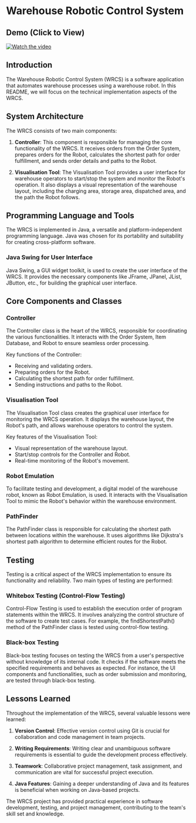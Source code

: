 # Warehouse Robotic Control System

## Demo (Click to View)
[![Watch the video](https://filedn.eu/lfgrnWJ01yfHacQuQP84g4X/Team%20Software%20Project%20-%20Tema%205%20-%20WRCS/WRCS.png)]([https://youtu.be/vt5fpE0bzSY](https://filedn.eu/lfgrnWJ01yfHacQuQP84g4X/Team%20Software%20Project%20-%20Tema%205%20-%20WRCS/team5_demo_d4.mp4))

## Introduction
The Warehouse Robotic Control System (WRCS) is a software application that automates warehouse processes using a warehouse robot. In this README, we will focus on the technical implementation aspects of the WRCS.

## System Architecture
The WRCS consists of two main components:

1. **Controller**: This component is responsible for managing the core functionality of the WRCS. It receives orders from the Order System, prepares orders for the Robot, calculates the shortest path for order fulfillment, and sends order details and paths to the Robot.

2. **Visualisation Tool**: The Visualisation Tool provides a user interface for warehouse operators to start/stop the system and monitor the Robot's operation. It also displays a visual representation of the warehouse layout, including the charging area, storage area, dispatched area, and the path the Robot follows.

## Programming Language and Tools
The WRCS is implemented in Java, a versatile and platform-independent programming language. Java was chosen for its portability and suitability for creating cross-platform software.

### Java Swing for User Interface
Java Swing, a GUI widget toolkit, is used to create the user interface of the WRCS. It provides the necessary components like JFrame, JPanel, JList, JButton, etc., for building the graphical user interface.

## Core Components and Classes
### Controller
The Controller class is the heart of the WRCS, responsible for coordinating the various functionalities. It interacts with the Order System, Item Database, and Robot to ensure seamless order processing.

Key functions of the Controller:
- Receiving and validating orders.
- Preparing orders for the Robot.
- Calculating the shortest path for order fulfillment.
- Sending instructions and paths to the Robot.

### Visualisation Tool
The Visualisation Tool class creates the graphical user interface for monitoring the WRCS operation. It displays the warehouse layout, the Robot's path, and allows warehouse operators to control the system.

Key features of the Visualisation Tool:
- Visual representation of the warehouse layout.
- Start/stop controls for the Controller and Robot.
- Real-time monitoring of the Robot's movement.

### Robot Emulation
To facilitate testing and development, a digital model of the warehouse robot, known as Robot Emulation, is used. It interacts with the Visualisation Tool to mimic the Robot's behavior within the warehouse environment.

### PathFinder
The PathFinder class is responsible for calculating the shortest path between locations within the warehouse. It uses algorithms like Dijkstra's shortest path algorithm to determine efficient routes for the Robot.

## Testing
Testing is a critical aspect of the WRCS implementation to ensure its functionality and reliability. Two main types of testing are performed:

### Whitebox Testing (Control-Flow Testing)
Control-Flow Testing is used to establish the execution order of program statements within the WRCS. It involves analyzing the control structure of the software to create test cases. For example, the findShortestPath() method of the PathFinder class is tested using control-flow testing.

### Black-box Testing
Black-box testing focuses on testing the WRCS from a user's perspective without knowledge of its internal code. It checks if the software meets the specified requirements and behaves as expected. For instance, the UI components and functionalities, such as order submission and monitoring, are tested through black-box testing.

## Lessons Learned
Throughout the implementation of the WRCS, several valuable lessons were learned:

1. **Version Control**: Effective version control using Git is crucial for collaboration and code management in team projects.

2. **Writing Requirements**: Writing clear and unambiguous software requirements is essential to guide the development process effectively.

3. **Teamwork**: Collaborative project management, task assignment, and communication are vital for successful project execution.

4. **Java Features**: Gaining a deeper understanding of Java and its features is beneficial when working on Java-based projects.

The WRCS project has provided practical experience in software development, testing, and project management, contributing to the team's skill set and knowledge.
